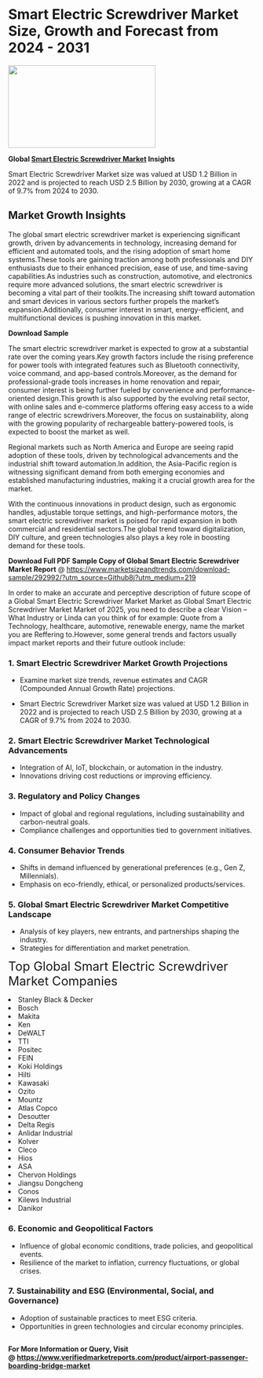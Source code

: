 <H1>Smart Electric Screwdriver Market Size, Growth and Forecast from 2024 - 2031</H1><img class="aligncenter size-medium wp-image-584254" src="https://thirdeyenews.in/wp-content/uploads/2024/09/Global-Market-Research-300x168.jpeg" alt="" width="300" height="168" /><p><strong>Global&nbsp;<a href="https://www.marketsizeandtrends.com/download-sample/292992/?utm_source=Github8j?utm_medium=219">Smart Electric Screwdriver Market</a> Insights</strong></p><p>Smart Electric Screwdriver Market size was valued at USD 1.2 Billion in 2022 and is projected to reach USD 2.5 Billion by 2030, growing at a CAGR of 9.7% from 2024 to 2030.</p><p><h2>Market Growth Insights</h2> <p>The global smart electric screwdriver market is experiencing significant growth, driven by advancements in technology, increasing demand for efficient and automated tools, and the rising adoption of smart home systems.These tools are gaining traction among both professionals and DIY enthusiasts due to their enhanced precision, ease of use, and time-saving capabilities.As industries such as construction, automotive, and electronics require more advanced solutions, the smart electric screwdriver is becoming a vital part of their toolkits.The increasing shift toward automation and smart devices in various sectors further propels the market’s expansion.Additionally, consumer interest in smart, energy-efficient, and multifunctional devices is pushing innovation in this market.</p> <p><strong>Download Sample</strong></p> <p>The smart electric screwdriver market is expected to grow at a substantial rate over the coming years.Key growth factors include the rising preference for power tools with integrated features such as Bluetooth connectivity, voice command, and app-based controls.Moreover, as the demand for professional-grade tools increases in home renovation and repair, consumer interest is being further fueled by convenience and performance-oriented design.This growth is also supported by the evolving retail sector, with online sales and e-commerce platforms offering easy access to a wide range of electric screwdrivers.Moreover, the focus on sustainability, along with the growing popularity of rechargeable battery-powered tools, is expected to boost the market as well.</p> <p>Regional markets such as North America and Europe are seeing rapid adoption of these tools, driven by technological advancements and the industrial shift toward automation.In addition, the Asia-Pacific region is witnessing significant demand from both emerging economies and established manufacturing industries, making it a crucial growth area for the market.</p> <p>With the continuous innovations in product design, such as ergonomic handles, adjustable torque settings, and high-performance motors, the smart electric screwdriver market is poised for rapid expansion in both commercial and residential sectors.The global trend toward digitalization, DIY culture, and green technologies also plays a key role in boosting demand for these tools.</p> <p><span class=""><strong>Download Full PDF Sample Copy of Global Smart Electric Screwdriver Market Report</strong> @ <a href="https://www.marketsizeandtrends.com/download-sample/292992/?utm_source=Github8j?utm_medium=219" target="_blank">https://www.marketsizeandtrends.com/download-sample/292992/?utm_source=Github8j?utm_medium=219</a></span></p><p>In order to make an accurate and perceptive description of future scope of a Global&nbsp;Smart Electric Screwdriver Market Market as Global&nbsp;Smart Electric Screwdriver Market Market of 2025, you need to describe a clear Vision &ndash; What Industry or Linda can you think of for example: Quote from a Technology, healthcare, automotive, renewable energy, name the market you are Reffering to.However, some general trends and factors usually impact market reports and their future outlook include:</p><h3>1.&nbsp;<strong>Smart Electric Screwdriver Market Growth Projections</strong></h3><ul><li>Examine market size trends, revenue estimates and CAGR (Compounded Annual Growth Rate) projections.</li><li><p>Smart Electric Screwdriver Market size was valued at USD 1.2 Billion in 2022 and is projected to reach USD 2.5 Billion by 2030, growing at a CAGR of 9.7% from 2024 to 2030.</p></li></ul><h3>2.&nbsp;<strong>Smart Electric Screwdriver Market Technological Advancements</strong></h3><ul><li>Integration of AI, IoT, blockchain, or automation in the industry.</li><li>Innovations driving cost reductions or improving efficiency.</li></ul><h3>3.&nbsp;<strong>Regulatory and Policy Changes</strong></h3><ul><li>Impact of global and regional regulations, including sustainability and carbon-neutral goals.</li><li>Compliance challenges and opportunities tied to government initiatives.</li></ul><h3>4.&nbsp;<strong>Consumer Behavior Trends</strong></h3><ul><li>Shifts in demand influenced by generational preferences (e.g., Gen Z, Millennials).</li><li>Emphasis on eco-friendly, ethical, or personalized products/services.</li></ul><h3>5.&nbsp;<strong>Global Smart Electric Screwdriver Market Competitive Landscape</strong></h3><ul><li>Analysis of key players, new entrants, and partnerships shaping the industry.</li><li>Strategies for differentiation and market penetration.</li></ul><p data-pm-slice="1 1 []"><span style="color: inherit; font-family: inherit; font-size: 25px;">Top Global Smart Electric Screwdriver Market Companies</span></p><div class="" data-test-id=""><p><li>Stanley Black & Decker</li><li> Bosch</li><li> Makita</li><li> Ken</li><li> DeWALT</li><li> TTI</li><li> Positec</li><li> FEIN</li><li> Koki Holdings</li><li> Hilti</li><li> Kawasaki</li><li> Ozito</li><li> Mountz</li><li> Atlas Copco</li><li> Desoutter</li><li> Delta Regis</li><li> Anlidar Industrial</li><li> Kolver</li><li> Cleco</li><li> Hios</li><li> ASA</li><li> Chervon Holdings</li><li> Jiangsu Dongcheng</li><li> Conos</li><li> Kilews Industrial</li><li> Danikor</li></p></div><h3>6.&nbsp;<strong>Economic and Geopolitical Factors</strong></h3><ul><li>Influence of global economic conditions, trade policies, and geopolitical events.</li><li>Resilience of the market to inflation, currency fluctuations, or global crises.</li></ul><h3>7.&nbsp;<strong>Sustainability and ESG (Environmental, Social, and Governance)</strong></h3><ul><li>Adoption of sustainable practices to meet ESG criteria.</li><li>Opportunities in green technologies and circular economy principles.</li></ul><h2><strong style="font-size: 14px;">For More Information or Query, Visit @&nbsp;</strong><a style="background-color: #ffffff; font-size: 14px;" href="https://www.marketsizeandtrends.com/report/smart-electric-screwdriver-market/" target="_blank">https://www.verifiedmarketreports.com/product/airport-passenger-boarding-bridge-market</a></h2>